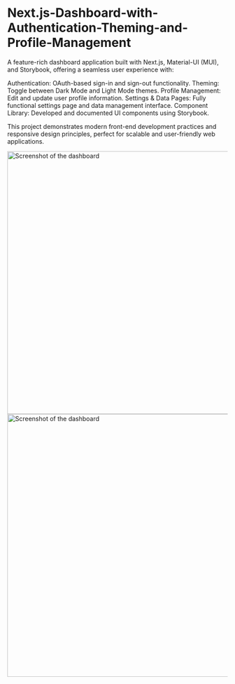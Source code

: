 # Next.js-Dashboard-with-Authentication-Theming-and-Profile-Management

A feature-rich dashboard application built with Next.js, Material-UI (MUI), and Storybook, offering a seamless user experience with:

Authentication: OAuth-based sign-in and sign-out functionality.
Theming: Toggle between Dark Mode and Light Mode themes.
Profile Management: Edit and update user profile information.
Settings & Data Pages: Fully functional settings page and data management interface.
Component Library: Developed and documented UI components using Storybook.

This project demonstrates modern front-end development practices and responsive design principles, perfect for scalable and user-friendly web applications.

<img src="dashboard-screenshot.png" alt="Screenshot of the dashboard" width="600" />

<img src="dashboard-screenshot.png" alt="Screenshot of the dashboard" width="600" />


